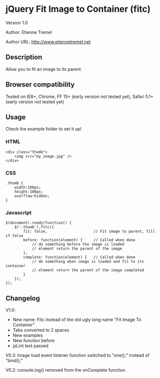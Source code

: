 jQuery Fit Image to Container (fitc)
====================================

Version 1.0

Author: Etienne Tremel

Author URL: http://www.etiennetremel.net

Description
-----------

Allow you to fit an image to its parent.

Browser compatibility
---------------------

Tested on IE8+, Chrome, FF 15+ (early version not tested yet), Safari 5.1+ (early version not tested yet)


Usage
-------
Check the example folder to set it up!

### HTML
    <div class="thumb">
        <img src="my_image.jpg" />
    </div>

### CSS
    .thumb {
        width:100px;
        height:100px;
        overflow:hidden;
    }

### Javascript
    $(document).ready(function() {
        $('.thumb').fitc({
            fit: false,                     // Fit image to parent, fill if false
            before: function(element) {     // Called when done
                // do something before the image is loaded
                // element return the parent of the image
            },
            complete: function(element) {   // Called when done
                // do something when image is loaded and fit to its container
                // element return the parent of the image completed
            }
        });
    });


Changelog
-------
V1.0: 
* New name: Fitc instead of the old ugly long name "Fit Image To Container"
* Tabs converted to 2 spaces
* New examples
* New function before
* jsLint test passed

V0.3: Image load event listener function switched to "one();" instead of "bind();"

V0.2: console.log() removed from the onComplete function.
